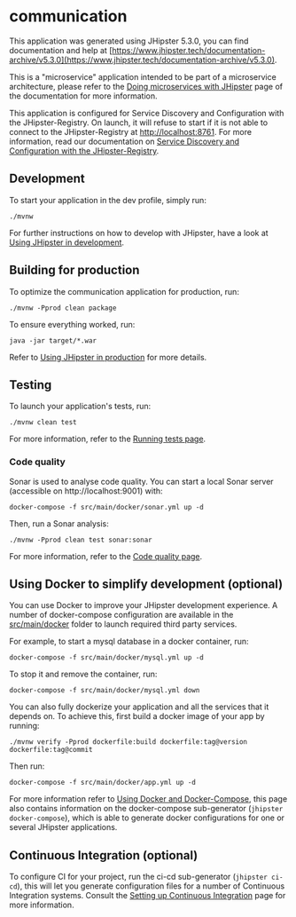 # communication
This application was generated using JHipster 5.3.0, you can find documentation and help at [https://www.jhipster.tech/documentation-archive/v5.3.0](https://www.jhipster.tech/documentation-archive/v5.3.0).

This is a "microservice" application intended to be part of a microservice architecture, please refer to the [Doing microservices with JHipster][] page of the documentation for more information.

This application is configured for Service Discovery and Configuration with the JHipster-Registry. On launch, it will refuse to start if it is not able to connect to the JHipster-Registry at [http://localhost:8761](http://localhost:8761). For more information, read our documentation on [Service Discovery and Configuration with the JHipster-Registry][].

## Development

To start your application in the dev profile, simply run:

    ./mvnw


For further instructions on how to develop with JHipster, have a look at [Using JHipster in development][].



## Building for production

To optimize the communication application for production, run:

    ./mvnw -Pprod clean package

To ensure everything worked, run:

    java -jar target/*.war


Refer to [Using JHipster in production][] for more details.

## Testing

To launch your application's tests, run:

    ./mvnw clean test

For more information, refer to the [Running tests page][].

### Code quality

Sonar is used to analyse code quality. You can start a local Sonar server (accessible on http://localhost:9001) with:

```
docker-compose -f src/main/docker/sonar.yml up -d
```

Then, run a Sonar analysis:

```
./mvnw -Pprod clean test sonar:sonar
```

For more information, refer to the [Code quality page][].

## Using Docker to simplify development (optional)

You can use Docker to improve your JHipster development experience. A number of docker-compose configuration are available in the [src/main/docker](src/main/docker) folder to launch required third party services.

For example, to start a mysql database in a docker container, run:

    docker-compose -f src/main/docker/mysql.yml up -d

To stop it and remove the container, run:

    docker-compose -f src/main/docker/mysql.yml down

You can also fully dockerize your application and all the services that it depends on.
To achieve this, first build a docker image of your app by running:

    ./mvnw verify -Pprod dockerfile:build dockerfile:tag@version dockerfile:tag@commit

Then run:

    docker-compose -f src/main/docker/app.yml up -d

For more information refer to [Using Docker and Docker-Compose][], this page also contains information on the docker-compose sub-generator (`jhipster docker-compose`), which is able to generate docker configurations for one or several JHipster applications.

## Continuous Integration (optional)

To configure CI for your project, run the ci-cd sub-generator (`jhipster ci-cd`), this will let you generate configuration files for a number of Continuous Integration systems. Consult the [Setting up Continuous Integration][] page for more information.

[JHipster Homepage and latest documentation]: https://www.jhipster.tech
[JHipster 5.3.0 archive]: https://www.jhipster.tech/documentation-archive/v5.3.0
[Doing microservices with JHipster]: https://www.jhipster.tech/documentation-archive/v5.3.0/microservices-architecture/
[Using JHipster in development]: https://www.jhipster.tech/documentation-archive/v5.3.0/development/
[Service Discovery and Configuration with the JHipster-Registry]: https://www.jhipster.tech/documentation-archive/v5.3.0/microservices-architecture/#jhipster-registry
[Using Docker and Docker-Compose]: https://www.jhipster.tech/documentation-archive/v5.3.0/docker-compose
[Using JHipster in production]: https://www.jhipster.tech/documentation-archive/v5.3.0/production/
[Running tests page]: https://www.jhipster.tech/documentation-archive/v5.3.0/running-tests/
[Code quality page]: https://www.jhipster.tech/documentation-archive/v5.3.0/code-quality/
[Setting up Continuous Integration]: https://www.jhipster.tech/documentation-archive/v5.3.0/setting-up-ci/



